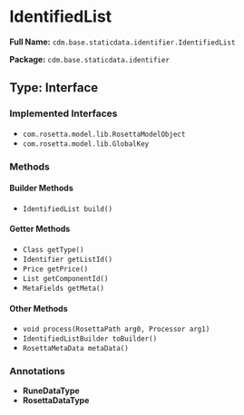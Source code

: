 # IdentifiedList

**Full Name:** `cdm.base.staticdata.identifier.IdentifiedList`

**Package:** `cdm.base.staticdata.identifier`

## Type: Interface

### Implemented Interfaces

- `com.rosetta.model.lib.RosettaModelObject`
- `com.rosetta.model.lib.GlobalKey`

### Methods

#### Builder Methods

- `IdentifiedList build()`

#### Getter Methods

- `Class getType()`
- `Identifier getListId()`
- `Price getPrice()`
- `List getComponentId()`
- `MetaFields getMeta()`

#### Other Methods

- `void process(RosettaPath arg0, Processor arg1)`
- `IdentifiedListBuilder toBuilder()`
- `RosettaMetaData metaData()`

### Annotations

- **RuneDataType**
- **RosettaDataType**

